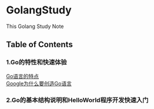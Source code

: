 # GolangStudy

This Golang Study Note

## Table of Contents

### 1.Go的特性和快速体验

[Go语言的特点](./基础篇/1.Go的特性和快速体验/Go的特性和快速体验.md#Go语言的特点)  
[Google为什么要创造Go语言](./基础篇/1.Go的特性和快速体验/Go的特性和快速体验.md#Google为什么要创造Go语言)

### 2.Go的基本结构说明和HelloWorld程序开发快速入门
